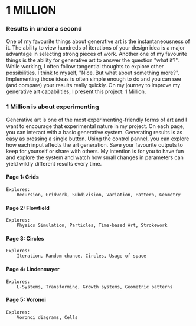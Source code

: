 # 1 MILLION

### Results in under a second

One of my favourite things about generative art is the instantaneousness of it. The ability to view hundreds of iterations of your design idea is a major advantage in selecting strong pieces of work. Another one of my favourite things is the ability for generative art to answer the question "what if?". While working, I often follow tangential thoughts to explore other possibilities. I think to myself, "Nice. But what about something more?". Implementing those ideas is often simple enough to do and you can see (and compare) your results really quickly. On my journey to improve my generative art capabilities, I present this project: 1 Million. 

### 1 Million is about experimenting

Generative art is one of the most experimenting-friendly forms of art and I want to encourage that experimental nature in my project. On each page, you can interact with a basic generative system. Generating results is as easy as pressing a single button. Using the control pannel, you can explore how each input affects the art generation. Save your favourite outputs to keep for yourself or share with others. My intention is for you to have fun and explore the system and watch how small changes in parameters can yield wildly different results every time. 

#### Page 1: Grids
    Explores:
        Recursion, Gridwork, Subdivision, Variation, Pattern, Geometry

#### Page 2: Flowfield
    Explores:
        Physics Simulation, Particles, Time-based Art, Strokework

#### Page 3: Circles
    Explores:
        Iteration, Random chance, Circles, Usage of space  

#### Page 4: Lindenmayer
    Explores:
        L-Systems, Transforming, Growth systems, Geometric patterns

#### Page 5: Voronoi
    Explores:
        Voronoi diagrams, Cells

